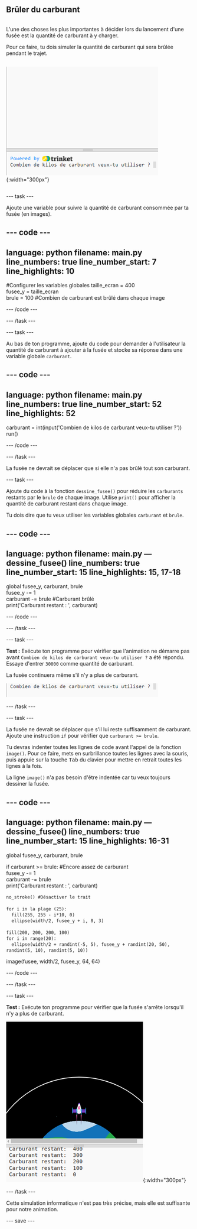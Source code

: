 ## Brûler du carburant

<div style="display: flex; flex-wrap: wrap">
<div style="flex-basis: 200px; flex-grow: 1; margin-right: 15px;">

L'une des choses les plus importantes à décider lors du lancement d'une fusée est la quantité de carburant à y charger. 

Pour ce faire, tu dois simuler la quantité de carburant qui sera brûlée pendant le trajet.
</div>

![Le programme avec une question dans la zone de sortie demandant la quantité de carburant nécessaire.](images/burn_question_full.png){:width="300px"}

</div>

--- task ---

Ajoute une variable pour suivre la quantité de carburant consommée par ta fusée (en images).

--- code ---
---
language: python 
filename: main.py 
line_numbers: true 
line_number_start: 7
line_highlights: 10
---

#Configurer les variables globales
taille_ecran = 400   
fusee_y = taille_ecran  
brule = 100 #Combien de carburant est brûlé dans chaque image

--- /code ---

--- /task ---


--- task ---

Au bas de ton programme, ajoute du code pour demander à l'utilisateur la quantité de carburant à ajouter à la fusée et stocke sa réponse dans une variable globale `carburant`.

--- code ---
---
language: python 
filename: main.py 
line_numbers: true 
line_number_start: 52
line_highlights: 52
---

carburant = int(input('Combien de kilos de carburant veux-tu utiliser ?'))   
run()

--- /code ---

--- /task ---

La fusée ne devrait se déplacer que si elle n'a pas brûlé tout son carburant.

--- task ---

Ajoute du code à la fonction `dessine_fusee()` pour réduire les `carburants` restants par le `brule` de chaque image. Utilise `print()` pour afficher la quantité de carburant restant dans chaque image.

Tu dois dire que tu veux utiliser les variables globales `carburant` et `brule`.

--- code ---
---
language: python 
filename: main.py — dessine_fusee() 
line_numbers: true 
line_number_start: 15
line_highlights: 15, 17-18
---

  global fusee_y, carburant, brule   
  fusee_y -= 1   
  carburant -= brule #Carburant brûlé   
  print('Carburant restant : ', carburant)

--- /code ---

--- /task ---

--- task ---

**Test :** Exécute ton programme pour vérifier que l'animation ne démarre pas avant `Combien de kilos de carburant veux-tu utiliser ?` a été répondu. Essaye d'entrer `30000` comme quantité de carburant.

La fusée continuera même s'il n'y a plus de carburant.

![Le programme avec une question dans la zone de sortie demandant combien de carburant est nécessaire.](images/burn_question.png)

--- /task ---

--- task ---

La fusée ne devrait se déplacer que s'il lui reste suffisamment de carburant. Ajoute une instruction `if` pour vérifier que `carburant >= brule`.

Tu devras indenter toutes les lignes de code avant l'appel de la fonction `image()`. Pour ce faire, mets en surbrillance toutes les lignes avec la souris, puis appuie sur la touche <kbd>Tab</kbd> du clavier pour mettre en retrait toutes les lignes à la fois.

La ligne `image()` n'a pas besoin d'être indentée car tu veux toujours dessiner la fusée.

--- code ---
---
language: python 
filename: main.py — dessine_fusee() 
line_numbers: true 
line_number_start: 15
line_highlights: 16-31
---

  global fusee_y, carburant, brule

  if carburant >= brule: #Encore assez de carburant   
    fusee_y -= 1   
    carburant -= brule   
    print('Carburant restant : ', carburant)   

    no_stroke() #Désactiver le trait   
    
    for i in la plage (25):   
      fill(255, 255 - i*10, 0)   
      ellipse(width/2, fusee_y + i, 8, 3)    
    
    fill(200, 200, 200, 100)   
    for i in range(20):   
      ellipse(width/2 + randint(-5, 5), fusee_y + randint(20, 50), randint(5, 10), randint(5, 10))

  image(fusee, width/2, fusee_y, 64, 64)

--- /code ---

--- /task ---

--- task ---

**Test :** Exécute ton programme pour vérifier que la fusée s'arrête lorsqu'il n'y a plus de carburant.

![Image d'une fusée au milieu de l'écran avec la mention "Carburant restant : 0".](images/burn_empty.png){:width="300px"}

--- /task ---

Cette simulation informatique n'est pas très précise, mais elle est suffisante pour notre animation.

--- save ---

